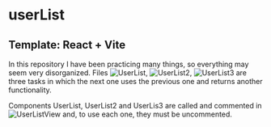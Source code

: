 # userList
## Template: React + Vite

In this repository I have been practicing many things, so everything may seem very disorganized. Files ![UserList](https://github.com/angylearns/femcoders_fullstack/blob/main/03-react/04-userList/src/components/UserList.jsx), ![UserList2](https://github.com/angylearns/femcoders_fullstack/blob/main/03-react/04-userList/src/components/UserList2.jsx), ![UserList3](https://github.com/angylearns/femcoders_fullstack/blob/main/03-react/04-userList/src/components/UserList3.jsx) are three tasks in which the next one uses the previous one and returns another functionality.

Components UserList, UserList2 and UserLis3 are called and commented in ![UserListView](https://github.com/angylearns/femcoders_fullstack/blob/main/03-react/04-userList/src/components/UserListView.jsx) and, to use each one, they must be uncommented.